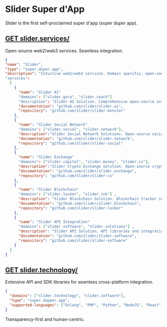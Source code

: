 # Slider Super d'App

Slider is the first self-proclaimed super d'app (super duper app).

## [GET slider.services/](https://slider.services)
Open-source web2/web3 services. Seamless integration. 

```json
{
"name": "Slider",
"type": "super.duper.app",
"description": "Intuitive web2/web3 services. Domain specific, open-source, self-contained."  
"services":
  [
    {
      "name": "Slider AI"   
      "domains": ["slider.guru", "slider.coach"]
      "description": "Slider AI Solution. Comprehensive open-source integrations",
      "documentation": "github.com/slider/slider.ai",
      "repository": "github.com/slider/slider-monster"  
    },
    {
      "name": "Slider Social Network"  
      "domains": ["slider.social", "slider.network"],
      "description":"Slider Social Network Solutions. Open-source social network app.",
      "documentation": "github.com/slider/slider.network",
      "repository": "github.com/slider/slider-social"  
    },
    {
      "name": "Slider Exchange"  
      "domains": ["slider.capital", "slider.money", "slider.cx"],
      "description":"Slider Crypto Exchange Solution. Open-source crypto exchange.",
      "documentation": "github.com/slider/slider.exchange",
      "repository": "github.com/slider/slider-cx"  
    },
    {
      "name": "Slider Blockchain" 
      "domains": ["slider.locker", "slider.ink"] ,
      "description": "Slider Blockchain Solution. Blockchain tracker integration with SLASH.locker/ API.",
      "documentation": "github.com/slider/slider.blockchain",
      "repository": "github.com/slider/slider-locker"  
    },
    {
      "name": "Slider API Integration" 
      "domains": ["slider.software", "slider.solutions"] ,
      "description": "Slider API Solution. API libraries and integration.",
      "documentation": "github.com/slider/slider.software",
      "repository": "github.com/slider/slider-software"  
    }
  ]
}
```


## [GET slider.technology/](https://slider.technology)
Extensive API and SDK libraries for seamless cross-platform integration.

```json
{
  "domains": ["slider.technology", "slider.software"], 
  "type": "super.dupper.app",   
  "supported-languages": ["Golang", "PHP", "Python", "NodeJS", "React", "VueJS"]
}
```

Transparency-first and human-centric.
